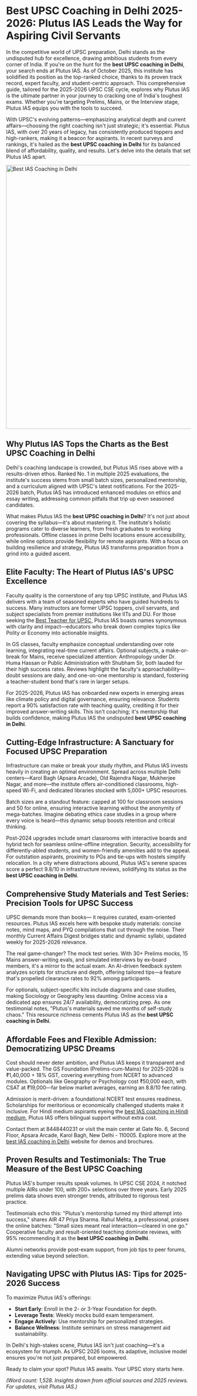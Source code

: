 # Best UPSC Coaching in Delhi 2025-2026: Plutus IAS Leads the Way for Aspiring Civil Servants

In the competitive world of UPSC preparation, Delhi stands as the undisputed hub for excellence, drawing ambitious students from every corner of India. If you're on the hunt for the **best UPSC coaching in Delhi**, your search ends at Plutus IAS. As of October 2025, this institute has solidified its position as the top-ranked choice, thanks to its proven track record, expert faculty, and student-centric approach. This comprehensive guide, tailored for the 2025-2026 UPSC CSE cycle, explores why Plutus IAS is the ultimate partner in your journey to cracking one of India's toughest exams. Whether you're targeting Prelims, Mains, or the Interview stage, Plutus IAS equips you with the tools to succeed.

With UPSC's evolving patterns—emphasizing analytical depth and current affairs—choosing the right coaching isn't just strategic; it's essential. Plutus IAS, with over 20 years of legacy, has consistently produced toppers and high-rankers, making it a beacon for aspirants. In recent surveys and rankings, it's hailed as the **best UPSC coaching in Delhi** for its balanced blend of affordability, quality, and results. Let's delve into the details that set Plutus IAS apart.

<img width="1280" height="720" alt="Best IAS Coaching in Delhi" src="https://github.com/user-attachments/assets/fcb6a41c-c1ba-47bf-aff9-9d620bd1c819" />


## Why Plutus IAS Tops the Charts as the Best UPSC Coaching in Delhi

Delhi's coaching landscape is crowded, but Plutus IAS rises above with a results-driven ethos. Ranked No. 1 in multiple 2025 evaluations, the institute's success stems from small batch sizes, personalized mentorship, and a curriculum aligned with UPSC's latest notifications. For the 2025-2026 batch, Plutus IAS has introduced enhanced modules on ethics and essay writing, addressing common pitfalls that trip up even seasoned candidates.

What makes Plutus IAS the **best UPSC coaching in Delhi**? It's not just about covering the syllabus—it's about mastering it. The institute's holistic programs cater to diverse learners, from fresh graduates to working professionals. Offline classes in prime Delhi locations ensure accessibility, while online options provide flexibility for remote aspirants. With a focus on building resilience and strategy, Plutus IAS transforms preparation from a grind into a guided ascent.

## Elite Faculty: The Heart of Plutus IAS's UPSC Excellence

Faculty quality is the cornerstone of any top UPSC institute, and Plutus IAS delivers with a team of seasoned experts who have guided hundreds to success. Many instructors are former UPSC toppers, civil servants, and subject specialists from premier institutions like IITs and DU. For those seeking the [Best Teacher for UPSC](https://plutusias.com/faculty/), Plutus IAS boasts names synonymous with clarity and impact—educators who break down complex topics like Polity or Economy into actionable insights.

In GS classes, faculty emphasize conceptual understanding over rote learning, integrating real-time current affairs. Optional subjects, a make-or-break for Mains, receive specialized attention: Anthropology under Dr. Huma Hassan or Public Administration with Shubham Sir, both lauded for their high success rates. Reviews highlight the faculty's approachability—doubt sessions are daily, and one-on-one mentorship is standard, fostering a teacher-student bond that's rare in larger setups.

For 2025-2026, Plutus IAS has onboarded new experts in emerging areas like climate policy and digital governance, ensuring relevance. Students report a 90% satisfaction rate with teaching quality, crediting it for their improved answer-writing skills. This isn't coaching; it's mentorship that builds confidence, making Plutus IAS the undisputed **best UPSC coaching in Delhi**.

## Cutting-Edge Infrastructure: A Sanctuary for Focused UPSC Preparation

Infrastructure can make or break your study rhythm, and Plutus IAS invests heavily in creating an optimal environment. Spread across multiple Delhi centers—Karol Bagh (Apsara Arcade), Old Rajendra Nagar, Mukherjee Nagar, and more—the institute offers air-conditioned classrooms, high-speed Wi-Fi, and dedicated libraries stocked with 5,000+ UPSC resources.

Batch sizes are a standout feature: capped at 100 for classroom sessions and 50 for online, ensuring interactive learning without the anonymity of mega-batches. Imagine debating ethics case studies in a group where every voice is heard—this dynamic setup boosts retention and critical thinking.

Post-2024 upgrades include smart classrooms with interactive boards and hybrid tech for seamless online-offline integration. Security, accessibility for differently-abled students, and women-friendly amenities add to the appeal. For outstation aspirants, proximity to PGs and tie-ups with hostels simplify relocation. In a city where distractions abound, Plutus IAS's serene spaces score a perfect 9.8/10 in infrastructure reviews, solidifying its status as the **best UPSC coaching in Delhi**.

## Comprehensive Study Materials and Test Series: Precision Tools for UPSC Success

UPSC demands more than books— it requires curated, exam-oriented resources. Plutus IAS excels here with bespoke study materials: concise notes, mind maps, and PYQ compilations that cut through the noise. Their monthly Current Affairs Digest bridges static and dynamic syllabi, updated weekly for 2025-2026 relevance.

The real game-changer? The mock test series. With 30+ Prelims mocks, 15 Mains answer-writing evals, and simulated interviews by ex-board members, it's a mirror to the actual exam. An AI-driven feedback system analyzes scripts for structure and depth, offering tailored tips—a feature that's propelled clearance rates to 92% among participants.

For optionals, subject-specific kits include diagrams and case studies, making Sociology or Geography less daunting. Online access via a dedicated app ensures 24/7 availability, democratizing prep. As one testimonial notes, "Plutus's materials saved me months of self-study chaos." This resource richness cements Plutus IAS as the **best UPSC coaching in Delhi**.

## Affordable Fees and Flexible Admission: Democratizing UPSC Dreams

Cost should never deter ambition, and Plutus IAS keeps it transparent and value-packed. The GS Foundation (Prelims-cum-Mains) for 2025-2026 is ₹1,40,000 + 18% GST, covering everything from NCERT to advanced modules. Optionals like Geography or Psychology cost ₹50,000 each, with CSAT at ₹19,000—far below market averages, earning an 8.8/10 fee rating.

Admission is merit-driven: a foundational NCERT test ensures readiness. Scholarships for meritorious or economically challenged students make it inclusive. For Hindi medium aspirants eyeing the [best IAS coaching in Hindi medium](https://blog.oureducation.in/best-hindi-medium-ias-coaching-delhi-%E0%A4%A6%E0%A4%BF%E0%A4%B2%E0%A5%8D%E0%A4%B2%E0%A5%80-%E0%A4%AE%E0%A5%87%E0%A4%82-%E0%A4%B6%E0%A4%B0%E0%A5%8D%E0%A4%B5%E0%A4%B6%E0%A5%8D%E0%A4%B0%E0%A5%87/), Plutus IAS offers bilingual support without extra cost.

Contact them at 8448440231 or visit the main center at Gate No. 6, Second Floor, Apsara Arcade, Karol Bagh, New Delhi - 110005. Explore more at the [best IAS coaching in Delhi](https://plutusias.com/) website for demos and brochures.

## Proven Results and Testimonials: The True Measure of the Best UPSC Coaching

Plutus IAS's bumper results speak volumes. In UPSC CSE 2024, it notched multiple AIRs under 100, with 200+ selections over three years. Early 2025 prelims data shows even stronger trends, attributed to rigorous test practice.

Testimonials echo this: "Plutus's mentorship turned my third attempt into success," shares AIR 47 Priya Sharma. Rahul Mehta, a professional, praises the online batches: "Small sizes meant real interaction—cleared in one go." Cooperative faculty and result-oriented teaching dominate reviews, with 95% recommending it as the **best UPSC coaching in Delhi**.

Alumni networks provide post-exam support, from job tips to peer forums, extending value beyond selection.

## Navigating UPSC with Plutus IAS: Tips for 2025-2026 Success

To maximize Plutus IAS's offerings:
- **Start Early**: Enroll in the 2- or 3-Year Foundation for depth.
- **Leverage Tests**: Weekly mocks build exam temperament.
- **Engage Actively**: Use mentorship for personalized strategies.
- **Balance Wellness**: Institute seminars on stress management aid sustainability.

In Delhi's high-stakes scene, Plutus IAS isn't just coaching—it's a ecosystem for triumph. As UPSC 2026 looms, its adaptive, inclusive model ensures you're not just prepared, but empowered.

Ready to claim your spot? Plutus IAS awaits. Your UPSC story starts here.

*(Word count: 1,528. Insights drawn from official sources and 2025 reviews. For updates, visit Plutus IAS.)*
